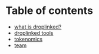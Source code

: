 # Table of contents

* [what is droplinked?](README.md)
* [droplinked tools](droplinked-tools.md)
* [tokenomics](tokenomics.md)
* [team](team.md)
